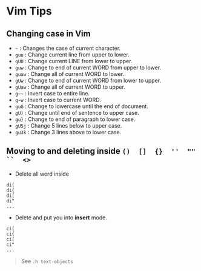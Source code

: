 # Vim Tips
## Changing case in Vim
- `~`    : Changes the case of current character.
- `guu`  : Change current line from upper to lower.
- `gUU`  : Change current LINE from lower to upper.
- `guw`  : Change to end of current WORD from upper to lower.
- `guaw` : Change all of current WORD to lower.
- `gUw`  : Change to end of current WORD from lower to upper.
- `gUaw` : Change all of current WORD to upper.
- `g~~`  : Invert case to entire line.
- `g~w`  : Invert case to current WORD.
- `guG`  : Change to lowercase until the end of document.
- `gU)`  : Change until end of sentence to upper case.
- `gu}`  : Change to end of paragraph to lower case.
- `gU5j` : Change 5 lines below to upper case.
- `gu3k` : Change 3 lines above to lower case.
## Moving to and deleting inside `()  []  {}  ''  ""  ``  <>`
- Delete all word inside
```
di(
di{
di[
di"
...
```
- Delete and put you into **insert** mode.
```
ci(
ci{
ci[
ci"
...
```
> See `:h text-objects`
